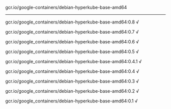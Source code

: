 gcr.io/google-containers/debian-hyperkube-base-amd64 

----
gcr.io/google_containers/debian-hyperkube-base-amd64:0.8 √

gcr.io/google_containers/debian-hyperkube-base-amd64:0.7 √

gcr.io/google_containers/debian-hyperkube-base-amd64:0.6 √

gcr.io/google_containers/debian-hyperkube-base-amd64:0.5 √

gcr.io/google_containers/debian-hyperkube-base-amd64:0.4.1 √

gcr.io/google_containers/debian-hyperkube-base-amd64:0.4 √

gcr.io/google_containers/debian-hyperkube-base-amd64:0.3 √

gcr.io/google_containers/debian-hyperkube-base-amd64:0.2 √

gcr.io/google_containers/debian-hyperkube-base-amd64:0.1 √

